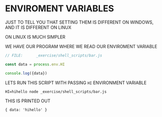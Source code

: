 # ENVIROMENT VARIABLES

JUST TO TELL YOU THAT SETTING THEM IS DIFFERENT ON WINDOWS, AND IT IS DIFFERENT ON LINUX

ON LINUX IS MUCH SIMPLER

WE HAVE OUR PROGRAM WHERE WE READ OUR ENVIROMENT VARIABLE

```js
// FILE:      _exercise/shell_scripts/bar.js

const data = process.env.HI

console.log({data})
```

LETS RUN THIS SCRIPT WITH PASSING `HI` ENVIRONMENT VARIABLE

```
HI=hihello node _exercise/shell_scripts/bar.js 
```

THIS IS PRINTED OUT

```
{ data: 'hihello' }
```